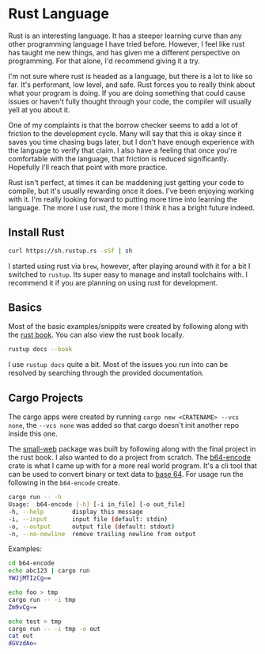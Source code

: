 Rust Language
=============

Rust is an interesting language. It has a steeper learning curve than any other
programming language I have tried before. However, I feel like rust has taught
me new things, and has given me a different perspective on programming. For that
alone, I'd recommend giving it a try.

I'm not sure where rust is headed as a language, but there is a lot to like
so far. It's performant, low level, and safe. Rust forces you to really think
about what your program is doing. If you are doing something that could cause
issues or haven't fully thought through your code, the compiler will usually
yell at you about it.

One of my complaints is that the borrow checker seems to add a lot of friction
to the development cycle. Many will say that this is okay since it saves you
time chasing bugs later, but I don't have enough experience with the language
to verify that claim. I also have a feeling that once you're comfortable with
the language, that friction is reduced significantly. Hopefully I'll reach that
point with more practice.

Rust isn't perfect, at times it can be maddening just getting your code to
compile, but it's usually rewarding once it does. I've been enjoying working
with it. I'm really looking forward to putting more time into learning the
language. The more I use rust, the more I think it has a bright future indeed.

## Install Rust

```bash
curl https://sh.rustup.rs -sSf | sh
```

I started using rust via `brew`, however, after playing around with it for a
bit I switched to `rustup`. Its super easy to manage and install toolchains
with. I recommend it if you are planning on using rust for development.

## Basics

Most of the basic examples/snippits were created by following along with the
[rust book](https://doc.rust-lang.org/book/). You can also view the rust book locally.

```bash
rustup docs --book
```

I use `rustup docs` quite a bit. Most of the issues you run into can be
resolved by searching through the provided documentation.

## Cargo Projects

The cargo apps were created by running `cargo new <CRATENAME> --vcs none`, the
`--vcs none` was added so that cargo doesn't init another repo inside this one.

The [small-web](small-web) package was built by following along with the final
project in the rust book. I also wanted to do a project from scratch. The
[b64-encode](b64-encode) crate is what I came up with for a more real world
program. It's a cli tool that can be used to convert binary or text data to
[base 64](https://en.wikipedia.org/wiki/Base64). For usage run the following in
the `b64-encode` create.

```bash
cargo run -- -h
Usage:  b64-encode [-h] [-i in_file] [-o out_file]
-h, --help        display this message
-i, --input       input file (default: stdin)
-o, --output      output file (default: stdout)
-n, --no-newline  remove trailing newline from output
```

Examples:

```bash
cd b64-encode
echo abc123 | cargo run
YWJjMTIzCg==

echo foo > tmp
cargo run -- -i tmp
Zm9vCg==

echo test > tmp
cargo run -- -i tmp -o out
cat out
dGVzdAo=
```

